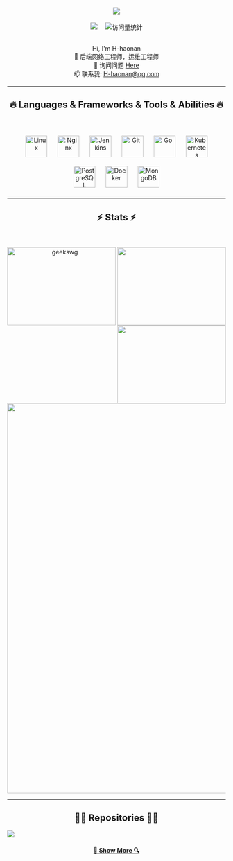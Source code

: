 <h1 align="center">
  <a href="https://git.io/typing-svg">
    <img src="https://readme-typing-svg.herokuapp.com/?lines=用心甘情愿的态度!+👋;过随遇而安的生活!&center=true&size=30">
  </a>
</h1>
<div align="center">
    <a href="https://h-haonan.github.io/"><img src="https://img.shields.io/badge/Website-博客-blue" /></a>&emsp;
    <!-- visitor statistics logo 访客数统计徽标 -->
    <img src="https://komarev.com/ghpvc/?username=H-haonan&label=Views&color=0e75b6&style=flat" alt="访问量统计" />
  </div>

  
<br>
</div>
<p align="center">
  Hi, I'm H-haonan
  <br>
  🔬 后端网络工程师，运维工程师
  <br>
  💬 询问问题 <a href="https://github.com/H-haonan/H-haonan/issues" title="Issues">Here</a>
  <br>
  📫 联系我: <a href="mailto: 937605022@qq.com">H-haonan@qq.com</a>
</p>

<hr>
<h2 align="center">🔥 Languages & Frameworks & Tools & Abilities 🔥</h2>
<br>
<p align="center"> 
<a href="https://www.linux.org/" target="_blank"><img style="margin: 10px" src="https://profilinator.rishav.dev/skills-assets/linux-original.svg" alt="Linux" height="50" /></a>  
<a href="https://www.nginx.com/" target="_blank"><img style="margin: 10px" src="https://profilinator.rishav.dev/skills-assets/nginx-original.svg" alt="Nginx" height="50" /></a>  
<a href="https://www.jenkins.io/" target="_blank"><img style="margin: 10px" src="https://profilinator.rishav.dev/skills-assets/jenkins-icon.svg" alt="Jenkins" height="50" /></a>  
<a href="https://github.com/" target="_blank"><img style="margin: 10px" src="https://profilinator.rishav.dev/skills-assets/git-scm-icon.svg" alt="Git" height="50" /></a>  
<a href="https://go.dev/" target="_blank"><img style="margin: 10px" src="https://profilinator.rishav.dev/skills-assets/go-original.svg" alt="Go" height="50" /></a>  
<a href="https://kubernetes.io/" target="_blank"><img style="margin: 10px" src="https://profilinator.rishav.dev/skills-assets/kubernetes-icon.svg" alt="Kubernetes" height="50" /></a>  
<a href="https://www.postgresql.org/" target="_blank"><img style="margin: 10px" src="https://profilinator.rishav.dev/skills-assets/postgresql-original-wordmark.svg" alt="PostgreSQL" height="50" /></a>  
<a href="https://www.docker.com/" target="_blank"><img style="margin: 10px" src="https://profilinator.rishav.dev/skills-assets/docker-original-wordmark.svg" alt="Docker" height="50" /></a>  
<a href="https://www.mongodb.com/" target="_blank"><img style="margin: 10px" src="https://profilinator.rishav.dev/skills-assets/mongodb-original-wordmark.svg" alt="MongoDB" height="50" /></a>  
</div>

</td><td valign="top" width="33%">



</td></tr></table>  

<br/>  
</p>
<hr>
 
<h2 align="center">⚡ Stats ⚡</h2>
<br>
<p align=center>
  <div align=center>
    <a href="https://github.com/denvercoder1/github-readme-streak-stats" title="Go to Source">
      <img align="left" width=250 height=180 src="https://github-readme-streak-stats.herokuapp.com/?user=H-haonan&theme=react&border=61dafb&hide_border=true" alt="geekswg" />
    </a>
    <a href="https://github.com/anuraghazra/github-readme-stats" title="Go to Source">
      <img align="right" width=250 height=180 src="https://github-readme-stats.vercel.app/api?username=H-haonan&show_icons=true&theme=react&border_color=61dafb&hide_border=true" />
    </a>
    <a href="https://github.com/anuraghazra/github-readme-stats" title="Go to Source">
      <img width=250 height=180 align="center" src="https://github-readme-stats.vercel.app/api/top-langs/?username=H-haonan&hide=c%23,powershell,Mathematica,Ruby,Objective-C,Objective-C%2b%2b,Cuda&title_color=61dafb&text_color=ffffff&icon_color=61dafb&bg_color=20232a&langs_count=8&layout=compact&border_color=61dafb&hide_border=true" />
    </a>
  </div>
  <br><br><br>
  <div align=center>
    <img width=900 src="https://github-readme-activity-graph.vercel.app/graph?username=H-haonan&theme=xcode" /> 
    </a>
  </div>
</p>
<hr>
 
<h2 align="center">👨‍💻 Repositories 👨‍💻</h2>
<!-- GitHub 奖杯🏆 -->
<img  src="https://github-profile-trophy.vercel.app/?username=H-haonan&theme=gruvbox&row=1&column=7&no-frame=true&no-bg=true" /><br>
<h4 align="center">
  <a href="https://github.com/H-haonan?tab=repositories" title="Show Repositories">🔎 Show More 🔍</a>
</h4>


